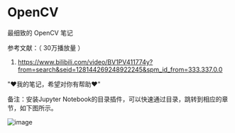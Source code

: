 # OpenCV

最细致的 OpenCV 笔记

参考文献：（ 30万播放量 ）

1. https://www.bilibili.com/video/BV1PV411774y?from=search&seid=128144269248922245&spm_id_from=333.337.0.0

"♥我的笔记，希望对你有帮助♥"

备注：安装Jupyter Notebook的目录插件，可以快速通过目录，跳转到相应的章节，如下图所示。

![image](https://user-images.githubusercontent.com/60348867/165203010-8823190d-86aa-4d04-a690-e4b76e87d3da.png)
